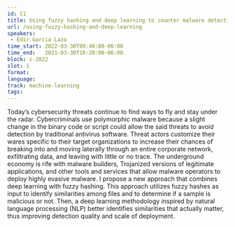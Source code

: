 ```yaml
---
id: C1
title: Using fuzzy hashing and deep learning to counter malware detection evasion techniques
url: /using-fuzzy-hashing-and-deep-learning
speakers:
 - Edir Garcia Lazo
time_start: 2022-03-30T09:40:00-06:00
time_end:   2021-03-30T10:20:00-06:00
block: c-2022
slot: 1
format: 
language: 
track: machine-learning
tags:
---
```


Today’s cybersecurity threats continue to find ways to fly and stay under the radar. Cybercriminals use polymorphic malware because a slight change in the binary code or script could allow the said threats to avoid detection by traditional antivirus software. Threat actors customize their wares specific to their target organizations to increase their chances of breaking into and moving laterally through an entire corporate network, exfiltrating data, and leaving with little or no trace. The underground economy is rife with malware builders, Trojanized versions of legitimate applications, and other tools and services that allow malware operators to deploy highly evasive malware. I propose a new approach that combines deep learning with fuzzy hashing. This approach utilizes fuzzy hashes as input to identify similarities among files and to determine if a sample is malicious or not. Then, a deep learning methodology inspired by natural language processing (NLP) better identifies similarities that actually matter, thus improving detection quality and scale of deployment.

